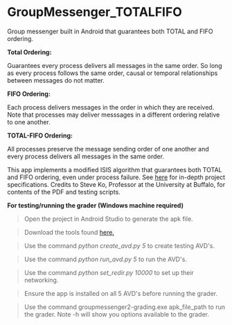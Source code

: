 # GroupMessenger_TOTALFIFO
Group messenger built in Android that guarantees both TOTAL and FIFO ordering.

**Total Ordering:**

Guarantees every process delivers all messages in the same order. So long as every process follows the same order, causal or temporal relationships between messages do not matter.

**FIFO Ordering:**

Each process delivers messages in the order in which they are received. Note that processes may deliver messsages in a different ordering relative to one another.

**TOTAL-FIFO Ordering:**

All processes preserve the message sending order of one another and every process delivers all messages in the same order.

This app implements a modified ISIS algorithm that guarantees both TOTAL and FIFO ordering, even under process failure. See [here](https://github.com/Cabbler25/GroupMessenger_TOTALFIFO/blob/master/README.pdf) for in-depth project specifications. Credits to Steve Ko, Professor at the University at Buffalo, for contents of the PDF and testing scripts.


**For testing/running the grader (Windows machine required)**
>Open the project in Android Studio to generate the apk file.

>Download the tools found [here.](https://github.com/Cabbler25/GroupMessenger_TOTALFIFO/tree/master/Testing_Tools)

>Use the command *python create_avd.py 5* to create testing AVD's.

>Use the command *python run_avd.py 5* to run the AVD's.

>Use the command *python set_redir.py 10000* to set up their networking.

>Ensure the app is installed on all 5 AVD's before running the grader.

>Use the command groupmessenger2-grading.exe apk_file_path to run the grader. Note -h will show you options available to the grader.
